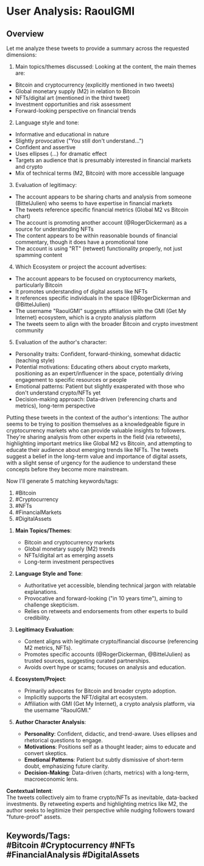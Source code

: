 # User Analysis: RaoulGMI

## Overview

<think>
Let me analyze these tweets to provide a summary across the requested dimensions:

1. Main topics/themes discussed:
Looking at the content, the main themes are:
- Bitcoin and cryptocurrency (explicitly mentioned in two tweets)
- Global monetary supply (M2) in relation to Bitcoin
- NFTs/digital art (mentioned in the third tweet)
- Investment opportunities and risk assessment
- Forward-looking perspective on financial trends

2. Language style and tone:
- Informative and educational in nature
- Slightly provocative ("You still don't understand...")
- Confident and assertive
- Uses ellipses (...) for dramatic effect
- Targets an audience that is presumably interested in financial markets and crypto
- Mix of technical terms (M2, Bitcoin) with more accessible language

3. Evaluation of legitimacy:
- The account appears to be sharing charts and analysis from someone (BittelJulien) who seems to have expertise in financial markets
- The tweets reference specific financial metrics (Global M2 vs Bitcoin chart)
- The account is promoting another account (@RogerDickerman) as a source for understanding NFTs
- The content appears to be within reasonable bounds of financial commentary, though it does have a promotional tone
- The account is using "RT" (retweet) functionality properly, not just spamming content

4. Which Ecosystem or project the account advertises:
- The account appears to be focused on cryptocurrency markets, particularly Bitcoin
- It promotes understanding of digital assets like NFTs
- It references specific individuals in the space (@RogerDickerman and @BittelJulien)
- The username "RaoulGMI" suggests affiliation with the GMI (Get My Internet) ecosystem, which is a crypto analysis platform
- The tweets seem to align with the broader Bitcoin and crypto investment community

5. Evaluation of the author's character:
- Personality traits: Confident, forward-thinking, somewhat didactic (teaching style)
- Potential motivations: Educating others about crypto markets, positioning as an expert/influencer in the space, potentially driving engagement to specific resources or people
- Emotional patterns: Patient but slightly exasperated with those who don't understand crypto/NFTs yet
- Decision-making approach: Data-driven (referencing charts and metrics), long-term perspective

Putting these tweets in the context of the author's intentions:
The author seems to be trying to position themselves as a knowledgeable figure in cryptocurrency markets who can provide valuable insights to followers. They're sharing analysis from other experts in the field (via retweets), highlighting important metrics like Global M2 vs Bitcoin, and attempting to educate their audience about emerging trends like NFTs. The tweets suggest a belief in the long-term value and importance of digital assets, with a slight sense of urgency for the audience to understand these concepts before they become more mainstream.

Now I'll generate 5 matching keywords/tags:
1. #Bitcoin
2. #Cryptocurrency
3. #NFTs
4. #FinancialMarkets
5. #DigitalAssets
</think>

1. **Main Topics/Themes**:  
   - Bitcoin and cryptocurrency markets  
   - Global monetary supply (M2) trends  
   - NFTs/digital art as emerging assets  
   - Long-term investment perspectives  

2. **Language Style and Tone**:  
   - Authoritative yet accessible, blending technical jargon with relatable explanations.  
   - Provocative and forward-looking ("in 10 years time"), aiming to challenge skepticism.  
   - Relies on retweets and endorsements from other experts to build credibility.  

3. **Legitimacy Evaluation**:  
   - Content aligns with legitimate crypto/financial discourse (referencing M2 metrics, NFTs).  
   - Promotes specific accounts (@RogerDickerman, @BittelJulien) as trusted sources, suggesting curated partnerships.  
   - Avoids overt hype or scams; focuses on analysis and education.  

4. **Ecosystem/Project**:  
   - Primarily advocates for Bitcoin and broader crypto adoption.  
   - Implicitly supports the NFT/digital art ecosystem.  
   - Affiliation with GMI (Get My Internet), a crypto analysis platform, via the username "RaoulGMI."  

5. **Author Character Analysis**:  
   - **Personality**: Confident, didactic, and trend-aware. Uses ellipses and rhetorical questions to engage.  
   - **Motivations**: Positions self as a thought leader; aims to educate and convert skeptics.  
   - **Emotional Patterns**: Patient but subtly dismissive of short-term doubt, emphasizing future clarity.  
   - **Decision-Making**: Data-driven (charts, metrics) with a long-term, macroeconomic lens.  

**Contextual Intent**:  
The tweets collectively aim to frame crypto/NFTs as inevitable, data-backed investments. By retweeting experts and highlighting metrics like M2, the author seeks to legitimize their perspective while nudging followers toward "future-proof" assets.  

**Keywords/Tags**:  
#Bitcoin #Cryptocurrency #NFTs #FinancialAnalysis #DigitalAssets
---
